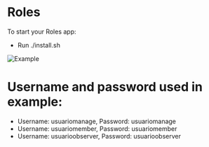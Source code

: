 # Roles



To start your Roles app:

* Run ./install.sh

![Example](http://lab.campaignmagic.com/luis/perfq_roles/blob/master/demo_roles_perfq.gif)


# Username and password used in example:

 * Username: usuariomanage, Password: usuariomanage
 * Username: usuariomember, Password: usuariomember
 * Username: usuarioobserver, Password: usuarioobserver



